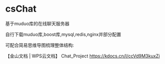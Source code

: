 # csChat
基于muduo库的在线聊天服务器

自行下载muduo库,boost库,mysql,redis,nginx并部分配置

可配合简易思维导图梳理整体结构:

【金山文档 | WPS云文档】 Chat_Project
https://kdocs.cn/l/ccVd9M3kuxZi


